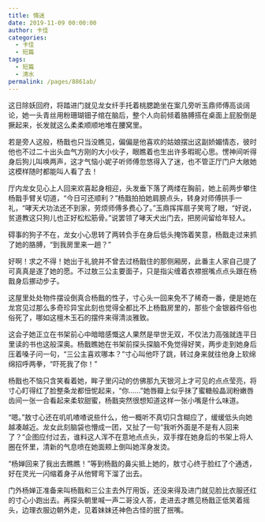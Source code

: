 ```yaml
---
title: 情迷
date: 2019-11-09 00:00:00
author: 卡佳
categories: 
  - 卡佳
  - 短篇
tags: 
  - 短篇
  - 清水
permalink: /pages/8861ab/
---
```


这日除妖回府，将踏进门就见龙女纤手托着桃腮跪坐在案几旁听玉鼎师傅高谈阔论，她一头青丝用粉珊瑚钿子绾在脑后，整个人向前倾着胳膊搭在桌面上屁股倒是撅起来，长发就这么柔柔顺顺地堆在腰窝里。

<!-- more -->

若是旁人这般，杨戬也只当没瞧见，偏偏是他喜欢的姑娘摆出这副娇媚情态，彼时他也不过二十出头血气方刚的大小伙子，眼瞧着也生出许多暇昵心思。愣神间听得身后狗儿叫唤两声，这才气恼小妮子听师傅忽悠得入了迷，也不管正厅门户大敞她这模样随时都能叫人看了去！

厅内龙女见心上人回来欢喜起身相迎，头发垂下落了两缕在胸前，她上前两步攀住杨戬手臂关切道，“今日可还顺利？”杨戬拍拍她肩膀点头，转身对师傅拱手一礼，“哮天犬功法还不到家，劳烦师傅多费心了。”玉鼎挥挥扇子笑弯了眼，“好说，贫道教这只狗儿也正好松松筋骨。”说罢领了哮天犬出门去，把房间留给年轻人。

碍事的狗子不在，龙女小心思转了两转负手在身后低头掩饰着笑意，杨戬走过来抓了她的胳膊，“到我房里来一趟？”

好啊！求之不得！她出于礼貌并不曾去过杨戬住的那侧厢房，此番主人家自己提了可真真是遂了她的愿。不过敖三公主要面子，只是指尖缠着衣襟抿嘴点点头跟在杨戬身后挪动步子。

这屋里处处物件摆设倒真合杨戬的性子，寸心头一回来免不了稀奇一番，便是她在龙宫见过那么多奇珍异宝此刻也觉得全都比不上杨戬房里的，那些个金银器件俗也俗死了，哪如这檀木玉石的摆件来得清淡雅致。

这会子她正立在书架前心中暗暗感慨这人果然是举世无双，不仅法力高强就连平日里读的书也这般深奥。杨戬瞧她在书架前探头探脑不免觉得好笑，两步走到她身后压着嗓子问一句，“三公主喜欢哪本？”寸心叫他吓了跳，转过身来就往他身上软绵绵招呼两拳，“吓死我了你！”

杨戬也不恼只含笑看着她，眸子里闪动的仿佛那九天银河上才可见的点点莹亮，将寸心盯得红了脸整条龙都忸怩起来，“你……”她唇瓣上似乎抹了蜜糖般晶润粉嫩唇齿间一张一合看起来柔软甜蜜，杨戬突然很想知道这样一张小嘴是什么味道。

“嗯。”敖寸心还在叽叽喳喳说些什么，他一概听不真切只含糊应了，缓缓低头向她越凑越近。龙女此刻脑袋也懵成一团，又扯了一句“我听外面是不是有人回来了？”企图应付过去，谁料这人浑不在意地点点头，双手撑在她身后的书架上将人圈在怀里，清新的气息喷在她面颊上倒叫她浑身发烫。

“杨婵回来了我出去瞧瞧！”等到杨戬的鼻尖抵上她的，敖寸心终于脸红了个通透，好在灵光一闪缩着身子从他臂弯下溜了出去。

门外杨婵正准备来叫杨戬和三公主去外厅用饭，还没来得及进门就见脸比衣服还红的寸心小跑出去。再探头朝里喊一声二哥没人答，走进去才瞧见杨戬正低笑着摇头，边理衣服边朝外走，见着妹妹还神色古怪的抿了抿嘴。
